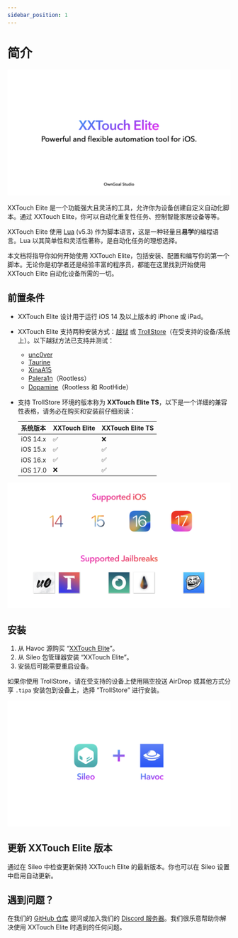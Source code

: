 ```yaml
---
sidebar_position: 1
---
```


# 简介

![Intro.001](./img/Intro.001.png)

XXTouch Elite 是一个功能强大且灵活的工具，允许你为设备创建自定义自动化脚本。通过 XXTouch Elite，你可以自动化重复性任务、控制智能家居设备等等。

XXTouch Elite 使用 [Lua](https://www.lua.org/) (v5.3) 作为脚本语言，这是一种轻量且**易学**的编程语言。Lua 以其简单性和灵活性著称，是自动化任务的理想选择。

本文档将指导你如何开始使用 XXTouch Elite，包括安装、配置和编写你的第一个脚本。无论你是初学者还是经验丰富的程序员，都能在这里找到开始使用 XXTouch Elite 自动化设备所需的一切。

## 前置条件

- XXTouch Elite 设计用于运行 iOS 14 及以上版本的 iPhone 或 iPad。
- XXTouch Elite 支持两种安装方式：[越狱](https://ios.cfw.guide/types-of-jailbreak/) 或 [TrollStore](https://ios.cfw.guide/installing-trollstore)（在受支持的设备/系统上）。以下越狱方法已支持并测试：
  - [unc0ver](https://unc0ver.dev)
  - [Taurine](https://taurine.app)
  - [XinaA15](https://zhuxinlang.github.io)
  - [Palera1n](https://palera.in)（Rootless）
  - [Dopamine](https://ellekit.space/dopamine/)（Rootless 和 RootHide）
- 支持 TrollStore 环境的版本称为 **XXTouch Elite TS**，以下是一个详细的兼容性表格，请务必在购买和安装前仔细阅读：

  | 系统版本   | XXTouch Elite  | XXTouch Elite TS |
  | --------- | -------------- | ---------------- |
  | iOS 14.x  | ✅             | ❌               |
  | iOS 15.x  | ✅             | ✅               |
  | iOS 16.x  | ✅             | ✅               |
  | iOS 17.0  | ❌             | ✅               |

![Requirements.002](./img/Requirements.002.png)

## 安装

1. 从 Havoc 源购买 “[XXTouch Elite](https://havoc.app/package/xxtouchelite)”。
2. 从 Sileo 包管理器安装 “XXTouch Elite”。
3. 安装后可能需要重启设备。

如果你使用 TrollStore，请在受支持的设备上使用隔空投送 AirDrop 或其他方式分享 `.tipa` 安装包到设备上，选择 “TrollStore” 进行安装。

![Requirements.003](./img/Requirements.003.png)

## 更新 XXTouch Elite 版本

通过在 Sileo 中检查更新保持 XXTouch Elite 的最新版本。你也可以在 Sileo 设置中启用自动更新。

## 遇到问题？

在我们的 [GitHub 仓库](https://github.com/OwnGoalStudio/XXTouchElite/issues) 提问或加入我们的 [Discord 服务器](https://discord.gg/RTyMX6c9)。我们很乐意帮助你解决使用 XXTouch Elite 时遇到的任何问题。
